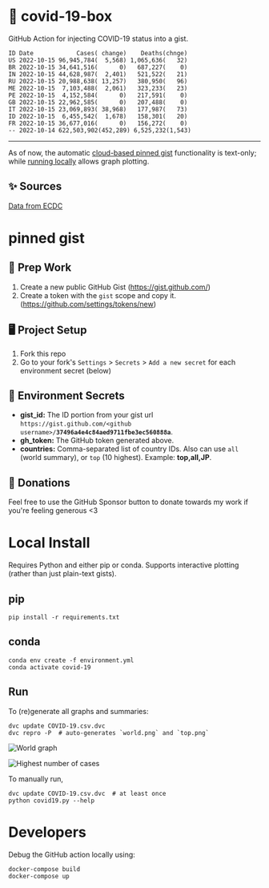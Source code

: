 # 🏥 covid-19-box

GitHub Action for injecting COVID-19 status into a gist.

```
ID Date            Cases( change)    Deaths(chnge)
US 2022-10-15 96,945,784(  5,568) 1,065,636(   32)
BR 2022-10-15 34,641,516(      0)   687,227(    0)
IN 2022-10-15 44,628,987(  2,401)   521,522(   21)
RU 2022-10-15 20,988,638( 13,257)   380,950(   96)
ME 2022-10-15  7,103,488(  2,061)   323,233(   23)
PE 2022-10-15  4,152,584(      0)   217,591(    0)
GB 2022-10-15 22,962,585(      0)   207,488(    0)
IT 2022-10-15 23,069,893( 38,968)   177,987(   73)
ID 2022-10-15  6,455,542(  1,678)   158,301(   20)
FR 2022-10-15 36,677,016(      0)   156,272(    0)
-- 2022-10-14 622,503,902(452,289) 6,525,232(1,543)
```

---

As of now, the automatic [cloud-based pinned gist](#pinned-gist) functionality is text-only;
while [running locally](#local-install) allows graph plotting.

## ✨ Sources

[Data from ECDC](https://www.ecdc.europa.eu/en/publications-data/download-todays-data-geographic-distribution-covid-19-cases-worldwide)

# pinned gist

## 🎒 Prep Work
1. Create a new public GitHub Gist (https://gist.github.com/)
1. Create a token with the `gist` scope and copy it. (https://github.com/settings/tokens/new)

## 🖥 Project Setup
1. Fork this repo
1. Go to your fork's `Settings` > `Secrets` > `Add a new secret` for each environment secret (below)

## 🤫 Environment Secrets
- **gist_id:** The ID portion from your gist url `https://gist.github.com/<github username>/`**`37496a4e4c84aed9711fbe3ec560888a`**.
- **gh_token:** The GitHub token generated above.
- **countries:** Comma-separated list of country IDs. Also can use `all` (world summary), or `top` (10 highest). Example: **top,all,JP**.

## 💸 Donations

Feel free to use the GitHub Sponsor button to donate towards my work if you're feeling generous <3

# Local Install

Requires Python and either pip or conda. Supports interactive plotting (rather than just plain-text gists).

## pip

```
pip install -r requirements.txt
```

## conda

```
conda env create -f environment.yml
conda activate covid-19
```

## Run

To (re)generate all graphs and summaries:

```
dvc update COVID-19.csv.dvc
dvc repro -P  # auto-generates `world.png` and `top.png`
```

![World graph](world.png)

![Highest number of cases](top.png)

To manually run,

```
dvc update COVID-19.csv.dvc  # at least once
python covid19.py --help
```

# Developers

Debug the GitHub action locally using:

```
docker-compose build
docker-compose up
```
